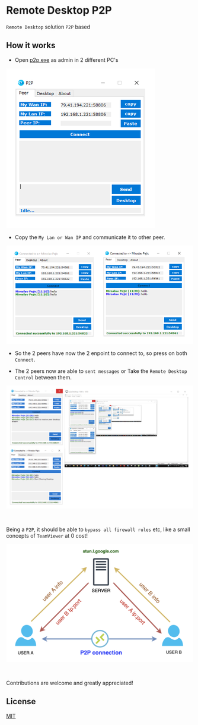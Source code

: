 # Remote Desktop P2P

`Remote Desktop` solution `P2P` based

## How it works

- Open [p2p.exe](p2pconn/bin/Release/p2p.exe) as admin in 2 different PC's

![p2p-exe](img/p2p_exe.png)

- Copy the `My Lan or Wan IP` and communicate it to other peer.

![p2p-connection](img/p2p_connection.png)

- So the 2 peers have now the 2 enpoint to connect to, so press on both `Connect`.

- The 2 peers now are able to `sent messages` or Take the `Remote Desktop Control` between them.

![p2p-desktop](img/p2p_desktop.png)

</br >

Being a `P2P`, it should be able to `bypass all firewall rules` etc, like a small concepts of `TeamViewer` at 0 cost!

![p2p-p2p](img/p2p_schema.png)

</br >

Contributions are welcome and greatly appreciated!

## License

[MIT](LICENSE)
